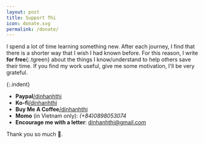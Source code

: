 ```yaml
---
layout: post
title: Support Thi
icon: donate.svg
permalink: /donate/
---
```


I spend a lot of time learning something new. After each journey, I find that there is a shorter way that I wish I had known before. For this reason, I write **for free**{:.tgreen} about the things I know/understand to help others save their time. If you find my work useful, give me some motivation, I'll be very grateful.

{:.indent}
- **Paypal**[/dinhanhthi](https://www.paypal.me/DinhAnhThi)
- **Ko-fi**[/dinhanhthi](https://www.ko-fi.com/dinhanhthi)
- **Buy Me A Coffee**[/dinhanhthi](https://www.buymeacoffee.com/dinhanhthi)
- **Momo** (in Vietnam only): _(+84)0898053074_
- **Encourage me with a letter**: [dinhanhthi@gmail.com](mailto:dinhanhthi@gmail.com)

Thank you so much 💖.